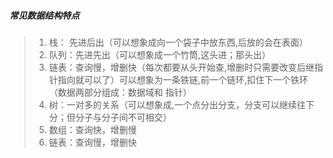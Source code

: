 ##### 常见数据结构特点
> 1. 栈： 先进后出（可以想象成向一个袋子中放东西,后放的会在表面）
> 2. 队列：先进先出（可以想象成一个竹筒,这头进；那头出）
> 3. 链表：查询慢，增删快（每次都要从头开始查,增删时只需要改变后继指针指向就可以了）可以想象为一条铁链,前一个链环,扣住下一个铁环（数据两部分组成：数据域和 指针）
> 4. 树：一对多的关系（可以想象成,一个点分出分支，分支可以继续往下分；但分子与分子间不可相交）
> 5. 数组：查询快，增删慢
> 6. 链表：查询慢，增删快